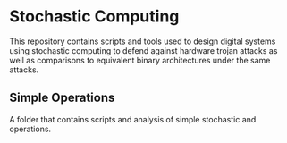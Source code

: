 # Stochastic Computing

This repository contains scripts and tools used to design digital systems using stochastic computing to defend against hardware trojan attacks as well as comparisons to equivalent binary architectures under the same attacks.

## Simple Operations

A folder that contains scripts and analysis of simple stochastic and operations.